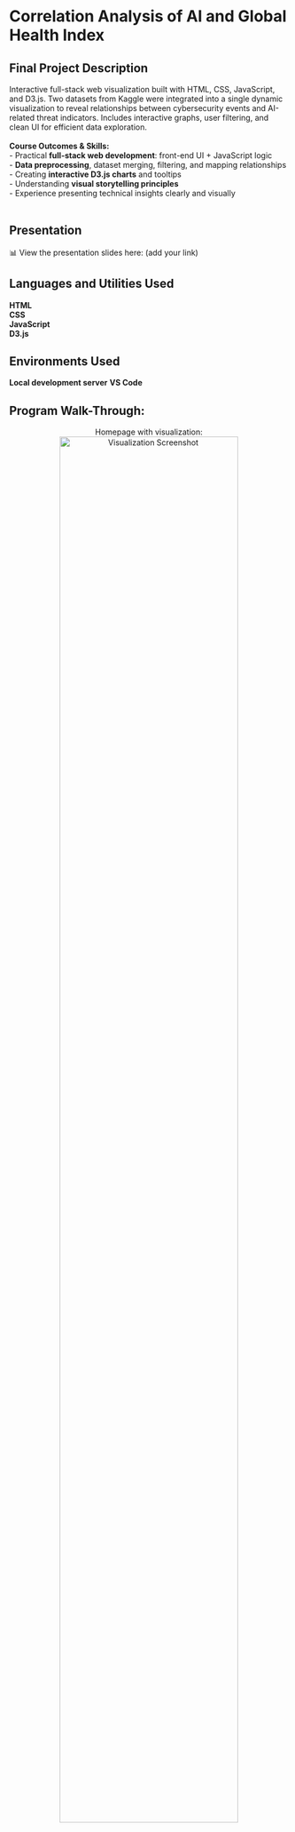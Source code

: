 <h1>Correlation Analysis of AI and Global Health Index </h1> <h2>Final Project Description</h2> Interactive full-stack web visualization built with HTML, CSS, JavaScript, and D3.js. Two datasets from Kaggle were integrated into a single dynamic visualization to reveal relationships between cybersecurity events and AI-related threat indicators. Includes interactive graphs, user filtering, and clean UI for efficient data exploration.  <br/> <br/>
<b>Course Outcomes & Skills:</b><br/>
- Practical <b>full-stack web development</b>: front-end UI + JavaScript logic<br/>
- <b>Data preprocessing</b>, dataset merging, filtering, and mapping relationships<br/>
- Creating <b>interactive D3.js charts</b> and tooltips<br/>
- Understanding <b>visual storytelling principles</b><br/>
- Experience presenting technical insights clearly and visually<br/>
<br/> <h2>Presentation</h2> 📊 View the presentation slides here: (add your link) <br/> <h2>Languages and Utilities Used</h2>
<b>HTML</b><br/>
<b>CSS</b><br/>
<b>JavaScript</b><br/>
<b>D3.js</b><br/>
<h2>Environments Used</h2>
<b>Local development server</b>
<b>VS Code</b>
<br/> <h2>Program Walk-Through:</h2> <p align="center"> Homepage with visualization: <br/> <img src="ADD_IMAGE_LINK" height="80%" width="80%" alt="Visualization Screenshot"/> <br/><br/> Interactive dataset filter: <br/> <img src="ADD_IMAGE_LINK" height="80%" width="80%" alt="Filters Screenshot"/> <br/><br/> Tooltip details on data points: <br/> <img src="ADD_IMAGE_LINK" height="80%" width="80%" alt="Tooltip Screenshot"/> <br/><br/> </p>
